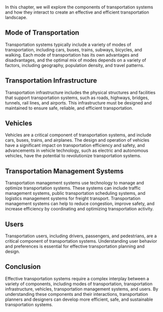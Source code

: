 
In this chapter, we will explore the components of transportation systems and how they interact to create an effective and efficient transportation landscape.

Mode of Transportation
----------------------

Transportation systems typically include a variety of modes of transportation, including cars, buses, trains, subways, bicycles, and walking. Each mode of transportation has its own advantages and disadvantages, and the optimal mix of modes depends on a variety of factors, including geography, population density, and travel patterns.

Transportation Infrastructure
-----------------------------

Transportation infrastructure includes the physical structures and facilities that support transportation systems, such as roads, highways, bridges, tunnels, rail lines, and airports. This infrastructure must be designed and maintained to ensure safe, reliable, and efficient transportation.

Vehicles
--------

Vehicles are a critical component of transportation systems, and include cars, buses, trains, and airplanes. The design and operation of vehicles have a significant impact on transportation efficiency and safety, and advancements in vehicle technology, such as electric and autonomous vehicles, have the potential to revolutionize transportation systems.

Transportation Management Systems
---------------------------------

Transportation management systems use technology to manage and optimize transportation systems. These systems can include traffic management systems, public transportation scheduling systems, and logistics management systems for freight transport. Transportation management systems can help to reduce congestion, improve safety, and increase efficiency by coordinating and optimizing transportation activity.

Users
-----

Transportation users, including drivers, passengers, and pedestrians, are a critical component of transportation systems. Understanding user behavior and preferences is essential for effective transportation planning and design.

Conclusion
----------

Effective transportation systems require a complex interplay between a variety of components, including modes of transportation, transportation infrastructure, vehicles, transportation management systems, and users. By understanding these components and their interactions, transportation planners and designers can develop more efficient, safe, and sustainable transportation systems.
